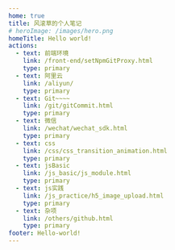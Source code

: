 ```yaml
---
home: true
title: 风滚草的个人笔记
# heroImage: /images/hero.png
homeTitle: Hello world!
actions:
  - text: 前端环境
    link: /front-end/setNpmGitProxy.html
    type: primary
  - text: 阿里云
    link: /aliyun/
    type: primary
  - text: Git~~~~
    link: /git/gitCommit.html
    type: primary
  - text: 微信
    link: /wechat/wechat_sdk.html
    type: primary
  - text: css
    link: /css/css_transition_animation.html
    type: primary
  - text: jsBasic
    link: /js_basic/js_module.html
    type: primary
  - text: js实践
    link: /js_practice/h5_image_upload.html
    type: primary
  - text: 杂项
    link: /others/github.html
    type: primary
footer: Hello-world!
---
```

